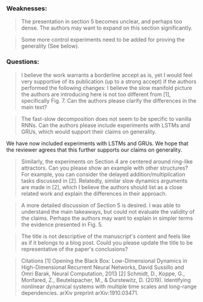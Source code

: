 ### Weaknesses:

> The presentation in section 5 becomes unclear, and perhaps too dense. The authors may want to expand on this section significantly.

> Some more control experiments need to be added for proving the generality (See below).
>

### Questions:

> I believe the work warrants a borderline accept as is, yet I would feel very supportive of its publication (up to a strong accept) if the authors performed the following changes:
I believe the slow manifold picture the authors are introducing
here is not too different from [1], specifically Fig. 7. Can the authors please clarify the differences in the main text?
>

> The fast-slow decomposition does not seem to be specific to
vanilla RNNs. Can the authors please include experiments with LSTMs and GRUs, which would support their claims on generality.

We have now included experiments with LSTMs and GRUs.
We hope that the reviewer agrees that this further supports our claims on generality.

> Similarly, the experiments on Section 4 are centered around ring-like attractors. Can you please show an example with other structures? For example, you can consider the delayed addition/multiplication tasks discussed in [2]. Relatedly, similar slow dynamics arguments are made in [2], which I believe the authors should list as a close related work and explain the differences in their approach.


> A more detailed discussion of Section 5 is desired. I was able to understand the main takeaways, but could not evaluate the validity of the claims. Perhaps the authors may want to explain in simpler terms the evidence presented in Fig. 5.
>

> The title is not descriptive of the manuscript's content and feels like as if it belongs to a blog post. Could you please update the title to be representative of the paper's conclusions?

> Citations
[1] Opening the Black Box: Low-Dimensional Dynamics in
High-Dimensional Recurrent Neural Networks, David Sussillo and Omri
Barak, Neural Computation, 2013
[2] Schmidt, D., Koppe, G., Monfared, Z., Beutelspacher, M., &
Durstewitz, D. (2019). Identifying nonlinear dynamical systems with
multiple time scales and long-range dependencies. arXiv preprint
arXiv:1910.03471.
>